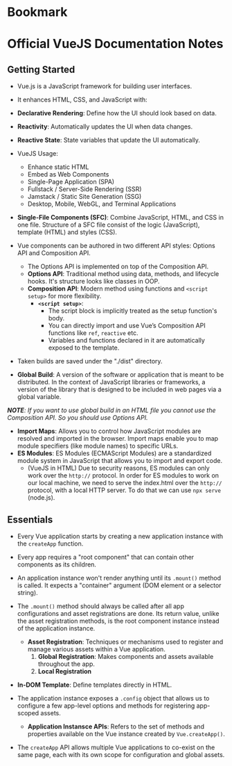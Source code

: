 # Bookmark

# Official VueJS Documentation Notes
## Getting Started
+ Vue.js is a JavaScript framework for building user interfaces.
+ It enhances HTML, CSS, and JavaScript with:
+ **Declarative Rendering**: Define how the UI should look based on data.
+ **Reactivity**: Automatically updates the UI when data changes.
+ **Reactive State**: State variables that update the UI automatically.

+ VueJS Usage:
  - Enhance static HTML
  - Embed as Web Components
  - Single-Page Application (SPA)
  - Fullstack / Server-Side Rendering (SSR)
  - Jamstack / Static Site Generation (SSG)
  - Desktop, Mobile, WebGL, and Terminal Applications

+ **Single-File Components (SFC)**: Combine JavaScript, HTML, and CSS in one file. Structure of a SFC file consist of the logic (JavaScript), template (HTML) and styles (CSS).

+ Vue components can be authored in two different API styles: Options API and Composition API.
  - The Options API is implemented on top of the Composition API.
  - **Options API**: Traditional method using data, methods, and lifecycle hooks. It's structure looks like classes in OOP.
  - **Composition API**: Modern method using functions and `<script setup>` for more flexibility.
    + **`<script setup>`**:
      - The script block is implicitly treated as the setup function's body.
      - You can directly import and use Vue’s Composition API functions like `ref`, `reactive` etc.
      - Variables and functions declared in it are automatically exposed to the template.

+ Taken builds are saved under the "./dist" directory.
+ **Global Build**: A version of the software or application that is meant to be distributed. In the context of JavaScript libraries or frameworks, a version of the library that is designed to be included in web pages via a global variable.

***NOTE**: If you want to use global build in an HTML file you cannot use the Composition API. So you should use Options API.*

+ **Import Maps**: Allows you to control how JavaScript modules are resolved and imported in the browser. Import maps enable you to map module specifiers (like module names) to specific URLs.
+ **ES Modules**: ES Modules (ECMAScript Modules) are a standardized module system in JavaScript that allows you to import and export code.
  - (VueJS in HTML) Due to security reasons, ES modules can only work over the `http://` protocol. In order for ES modules to work on our local machine, we need to serve the index.html over the `http://` protocol, with a local HTTP server. To do that we can use `npx serve` (node.js).

## Essentials
+ Every Vue application starts by creating a new application instance with the `createApp` function.
+ Every app requires a "root component" that can contain other components as its children.
+ An application instance won't render anything until its `.mount()` method is called. It expects a "container" argument (DOM element or a selector string).

+ The `.mount()` method should always be called after all app configurations and asset registrations are done. Its return value, unlike the asset registration methods, is the root component instance instead of the application instance.
  - **Asset Registration**: Techniques or mechanisms used to register and manage various assets within a Vue application.
    1. **Global Registration**: Makes components and assets available throughout the app.
    2. **Local Registration**

+ **In-DOM Template**: Define templates directly in HTML.
+ The application instance exposes a `.config` object that allows us to configure a few app-level options and methods for registering app-scoped assets.
  - **Application Instansce APIs**: Refers to the set of methods and properties available on the Vue instance created by `Vue.createApp()`.

+ The `createApp` API allows multiple Vue applications to co-exist on the same page, each with its own scope for configuration and global assets.